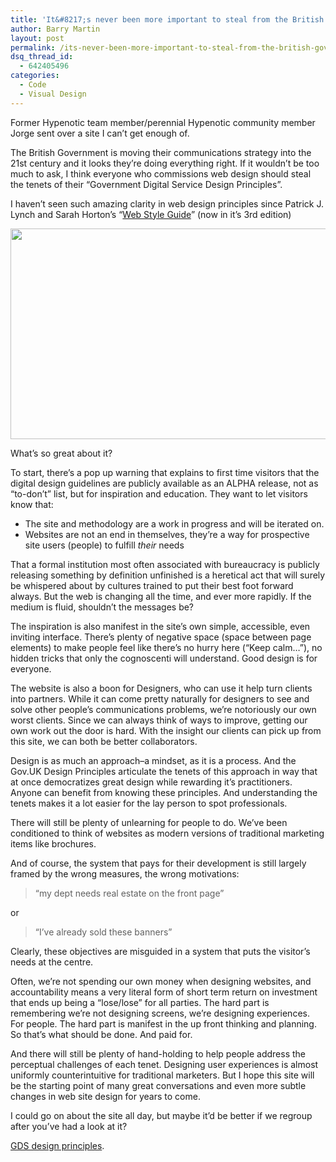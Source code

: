 ```yaml
---
title: 'It&#8217;s never been more important to steal from the British Government'
author: Barry Martin
layout: post
permalink: /its-never-been-more-important-to-steal-from-the-british-government/
dsq_thread_id:
  - 642405496
categories:
  - Code
  - Visual Design
---
```

Former Hypenotic team member/perennial Hypenotic community member Jorge sent over a site I can&#8217;t get enough of.

The British Government is moving their communications strategy into the 21st century and it looks they&#8217;re doing everything right. If it wouldn&#8217;t be too much to ask, I think everyone who commissions web design should steal the tenets of their &#8220;Government Digital Service Design Principles&#8221;.

I haven&#8217;t seen such amazing clarity in web design principles since Patrick J. Lynch and Sarah Horton&#8217;s &#8220;<a title="Web Style Guide book at Yale University Press" href="http://yalepress.yale.edu/yupbooks/book.asp?isbn=0300137370" target="_blank">Web Style Guide</a>&#8221; (now in it&#8217;s 3rd edition)

<a href="http://hypenotic.com/meaning-fulmarketing/8990/its-never-been-more-important-to-steal-from-the-british-government/attachment/screen-shot-2012-04-09-at-1-24-34-pm-2" rel="attachment wp-att-8996"><img class="aligncenter size-medium wp-image-8996" title="Screen Shot 2012-04-09 at 1.24.34 PM" src="http://hypenotic.com/wordpress/wp-content/uploads/2012/04/Screen-Shot-2012-04-09-at-1.24.34-PM1-580x337.png" alt="" width="580" height="337" /></a>

What&#8217;s so great about it?

To start, there&#8217;s a pop up warning that explains to first time visitors that the digital design guidelines are publicly available as an ALPHA release, not as &#8220;to-don&#8217;t&#8221; list, but for inspiration and education. They want to let visitors know that:

*   The site and methodology are a work in progress and will be iterated on.
*   Websites are not an end in themselves, they&#8217;re a way for prospective site users (people) to fulfill *their* needs

That a formal institution most often associated with bureaucracy is publicly releasing something by definition unfinished is a heretical act that will surely be whispered about by cultures trained to put their best foot forward always. But the web is changing all the time, and ever more rapidly. If the medium is fluid, shouldn&#8217;t the messages be?

The inspiration is also manifest in the site&#8217;s own simple, accessible, even inviting interface. There&#8217;s plenty of negative space (space between page elements) to make people feel like there&#8217;s no hurry here (&#8220;Keep calm&#8230;&#8221;), no hidden tricks that only the cognoscenti will understand. Good design is for everyone.

The website is also a boon for Designers, who can use it help turn clients into partners. While it can come pretty naturally for designers to see and solve other people&#8217;s communications problems, we&#8217;re notoriously our own worst clients. Since we can always think of ways to improve, getting our own work out the door is hard. With the insight our clients can pick up from this site, we can both be better collaborators.

Design is as much an approach–a mindset, as it is a process. And the Gov.UK Design Principles articulate the tenets of this approach in way that at once democratizes great design while rewarding it&#8217;s practitioners. Anyone can benefit from knowing these principles. And understanding the tenets makes it a lot easier for the lay person to spot professionals.

There will still be plenty of unlearning for people to do. We&#8217;ve been conditioned to think of websites as modern versions of traditional marketing items like brochures.

And of course, the system that pays for their development is still largely framed by the wrong measures, the wrong motivations:

> &#8220;my dept needs real estate on the front page&#8221;

or

> &#8220;I&#8217;ve already sold these banners&#8221;

Clearly, these objectives are misguided in a system that puts the visitor&#8217;s needs at the centre.

Often, we&#8217;re not spending our own money when designing websites, and accountability means a very literal form of short term return on investment that ends up being a &#8220;lose/lose&#8221; for all parties. The hard part is remembering we&#8217;re not designing screens, we&#8217;re designing experiences. For people. The hard part is manifest in the up front thinking and planning. So that&#8217;s what should be done. And paid for.

And there will still be plenty of hand-holding to help people address the perceptual challenges of each tenet. Designing user experiences is almost uniformly counterintuitive for traditional marketers. But I hope this site will be the starting point of many great conversations and even more subtle changes in web site design for years to come.

I could go on about the site all day, but maybe it&#8217;d be better if we regroup after you&#8217;ve had a look at it?

[GDS design principles][1].

<div class="zemanta-pixie" style="margin-top: 10px; height: 15px;">
  <img class="zemanta-pixie-img" style="border: none; float: right;" src="http://img.zemanta.com/pixy.gif?x-id=73c5e993-8b60-4883-aa8c-b45c95d9c8ff" alt="" />
</div>

 [1]: https://www.gov.uk/designprinciples